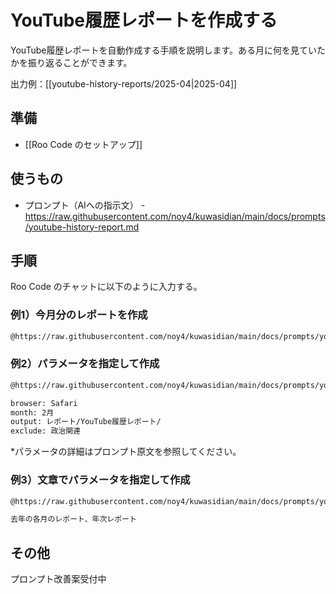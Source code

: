 # YouTube履歴レポートを作成する

YouTube履歴レポートを自動作成する手順を説明します。ある月に何を見ていたかを振り返ることができます。

出力例：[[youtube-history-reports/2025-04|2025-04]]

## 準備
- [[Roo Code のセットアップ]]

## 使うもの
- プロンプト（AIへの指示文） - https://raw.githubusercontent.com/noy4/kuwasidian/main/docs/prompts/youtube-history-report.md

## 手順
Roo Code のチャットに以下のように入力する。

### 例1）今月分のレポートを作成
```sh
@https://raw.githubusercontent.com/noy4/kuwasidian/main/docs/prompts/youtube-history-report.md
```

### 例2）パラメータを指定して作成
```sh
@https://raw.githubusercontent.com/noy4/kuwasidian/main/docs/prompts/youtube-history-report.md

browser: Safari
month: 2月
output: レポート/YouTube履歴レポート/
exclude: 政治関連
```

*パラメータの詳細はプロンプト原文を参照してください。

### 例3）文章でパラメータを指定して作成
```sh
@https://raw.githubusercontent.com/noy4/kuwasidian/main/docs/prompts/youtube-history-report.md

去年の各月のレポート、年次レポート
```

## その他
プロンプト改善案受付中
